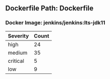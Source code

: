 ## Dockerfile Path: Dockerfile

### Docker Image: jenkins/jenkins:lts-jdk11
| Severity | Count |
|----------|-------|
| high | 24 |
| medium | 35 |
| critical | 5 |
| low | 9 |